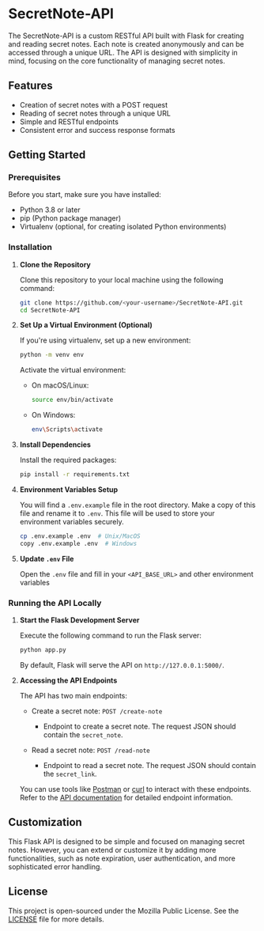 # SecretNote-API

The SecretNote-API is a custom RESTful API built with Flask for creating and reading secret notes. Each note is created anonymously and can be accessed through a unique URL. The API is designed with simplicity in mind, focusing on the core functionality of managing secret notes.

## Features

- Creation of secret notes with a POST request
- Reading of secret notes through a unique URL
- Simple and RESTful endpoints
- Consistent error and success response formats

## Getting Started

### Prerequisites

Before you start, make sure you have installed:

- Python 3.8 or later
- pip (Python package manager)
- Virtualenv (optional, for creating isolated Python environments)

### Installation

1. **Clone the Repository**

   Clone this repository to your local machine using the following command:

   ```bash
   git clone https://github.com/<your-username>/SecretNote-API.git
   cd SecretNote-API
   ```

2. **Set Up a Virtual Environment (Optional)**

   If you're using virtualenv, set up a new environment:

   ```bash
   python -m venv env
   ```

   Activate the virtual environment:

   - On macOS/Linux:
     ```bash
     source env/bin/activate
     ```
   - On Windows:
     ```bash
     env\Scripts\activate
     ```

3. **Install Dependencies**

   Install the required packages:

   ```bash
   pip install -r requirements.txt
   ```

4. **Environment Variables Setup**

   You will find a `.env.example` file in the root directory. Make a copy of this file and rename it to `.env`. This file will be used to store your environment variables securely.

   ```bash
   cp .env.example .env  # Unix/MacOS
   copy .env.example .env  # Windows
   ```

5. **Update `.env` File**

   Open the `.env` file and fill in your `<API_BASE_URL>` and other environment variables


### Running the API Locally

1. **Start the Flask Development Server**

   Execute the following command to run the Flask server:

   ```bash
   python app.py
   ```

   By default, Flask will serve the API on `http://127.0.0.1:5000/`.

2. **Accessing the API Endpoints**

   The API has two main endpoints:

   - Create a secret note: `POST /create-note`
     - Endpoint to create a secret note. The request JSON should contain the `secret_note`.

   - Read a secret note: `POST /read-note`
     - Endpoint to read a secret note. The request JSON should contain the `secret_link`.

   You can use tools like [Postman](https://www.postman.com/) or [curl](https://curl.se/) to interact with these endpoints. Refer to the [API documentation](https://documenter.getpostman.com/view/23691550/2sA358c5dQ) for detailed endpoint information.

   
## Customization

This Flask API is designed to be simple and focused on managing secret notes. However, you can extend or customize it by adding more functionalities, such as note expiration, user authentication, and more sophisticated error handling.

## License

This project is open-sourced under the Mozilla Public License. See the [LICENSE](LICENSE) file for more details.